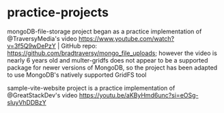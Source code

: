 # practice-projects

mongoDB-file-storage project began as a practice implementation of @TraversyMedia's video https://www.youtube.com/watch?v=3f5Q9wDePzY | GitHub repo: https://github.com/bradtraversy/mongo_file_uploads; however the video is nearly 6 years old and multer-gridfs does not appear to be a supported package for newer versions of MongoDB, so the project has been adapted to use MongoDB's natively supported GridFS tool

sample-vite-website project is a practice implementation of @GreatStackDev's video https://youtu.be/aKByHmd6unc?si=eOSg-sluyVhDDBzY 